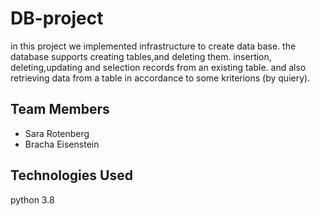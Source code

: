 # DB-project
in this project we implemented infrastructure to create data base.
the database supports  creating tables,and deleting  them.
insertion, deleting,updating and selection records from an existing table.
and also retrieving data from a table in accordance to some kriterions (by quiery).
## Team Members
* Sara Rotenberg
* Bracha Eisenstein
## Technologies Used
python 3.8


